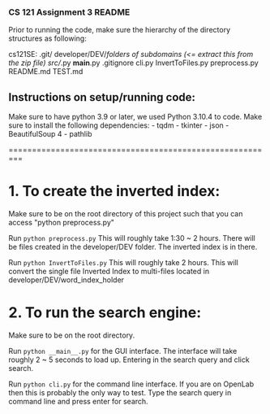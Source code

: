 ### CS 121 Assignment 3 README

Prior to running the code, make sure the hierarchy of the directory structures as following:

cs121SE:
    .git/
    developer/DEV/*folders of subdomains (<= extract this from the zip file) 
    src/*.py
    __main__.py
    .gitignore
    cli.py
    InvertToFiles.py
    preprocess.py
    README.md
    TEST.md


## Instructions on setup/running code:

Make sure to have python 3.9 or later, we used Python 3.10.4 to code.
Make sure to install the following dependencies:
    - tqdm
    - tkinter
    - json
    - BeautifulSoup 4
    - pathlib

=========================================================


# 1. To create the inverted index:

Make sure to be on the root directory of this project such that you can access "python preprocess.py"

Run `python preprocess.py` This will roughly take 1:30 ~ 2 hours. There will be files created in the developer/DEV folder. The inverted index is in there.

Run `python InvertToFiles.py` This will roughly take 2 hours. This will convert the single file Inverted Index to multi-files located in developer/DEV/word_index_holder




# 2. To run the search engine:

Make sure to be on the root directory.

Run `python __main__.py` for the GUI interface. The interface will take roughly 2 ~ 5 seconds to load up. Entering in the search query and click search.

Run `python cli.py` for the command line interface. If you are on OpenLab then this is probably the only way to test. Type the search query in command line and press enter for search.
























